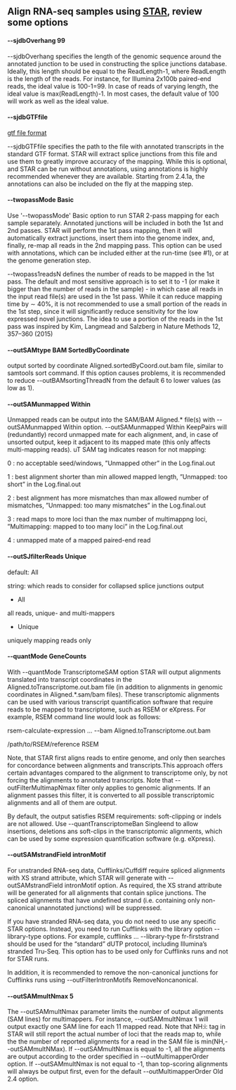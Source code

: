##  Align RNA-seq samples using [STAR](https://github.com/alexdobin/STAR/blob/master/doc/STARmanual.pdf), review some options 

#### --sjdbOverhang 99

--sjdbOverhang specifies the length of the genomic sequence around the annotated junction
to be used in constructing the splice junctions database. Ideally, this length should be equal
to the ReadLength-1, where ReadLength is the length of the reads. For instance, for Illumina
2x100b paired-end reads, the ideal value is 100-1=99. In case of reads of varying length, the
ideal value is max(ReadLength)-1. In most cases, the default value of 100 will work as
well as the ideal value.

#### --sjdbGTFfile 

[gtf file format](http://genome.ucsc.edu/FAQ/FAQformat#format4)

--sjdbGTFfile specifies the path to the file with annotated transcripts in the standard GTF
format. STAR will extract splice junctions from this file and use them to greatly improve
accuracy of the mapping. While this is optional, and STAR can be run without annotations,
using annotations is highly recommended whenever they are available. Starting from 2.4.1a,
the annotations can also be included on the fly at the mapping step.

#### --twopassMode Basic

 Use '--twopassMode' Basic option to run STAR 2-pass mapping for each sample separately. Annotated 
 junctions will be included in both the 1st and 2nd passes. STAR will perform the 1st pass mapping,
then it will automatically extract junctions, insert them into the genome index, and, finally, re-map
all reads in the 2nd mapping pass. This option can be used with annotations, which can be included
either at the run-time (see #1), or at the genome generation step.

--twopass1readsN defines the number of reads to be mapped in the 1st pass. The default and
most sensitive approach is to set it to -1 (or make it bigger than the number of reads in the sample) -
in which case all reads in the input read file(s) are used in the 1st pass. While it can reduce mapping
time by ∼ 40%, it is not recommended to use a small portion of the reads in the 1st step, since it
will significantly reduce sensitivity for the low expressed novel junctions. The idea to use a portion
of the reads in the 1st pass was inspired by Kim, Langmead and Salzberg in Nature Methods 12,
357–360 (2015)

#### --outSAMtype BAM SortedByCoordinate

output sorted by coordinate Aligned.sortedByCoord.out.bam file, similar to samtools sort command. If this option causes problems, it is recommended to reduce --outBAMsortingThreadN from the default 6 to lower values (as low as 1).

#### --outSAMunmapped Within

Unmapped reads can be output into the SAM/BAM Aligned.* file(s) with --outSAMunmapped
Within option. --outSAMunmapped Within KeepPairs will (redundantly) record unmapped mate
for each alignment, and, in case of unsorted output, keep it adjacent to its mapped mate (this only
affects multi-mapping reads). uT SAM tag indicates reason for not mapping:

0 : no acceptable seed/windows, ”Unmapped other” in the Log.final.out

1 : best alignment shorter than min allowed mapped length, ”Unmapped: too short” in the Log.final.out

2 : best alignment has more mismatches than max allowed number of mismatches, ”Unmapped: too many mismatches” in the Log.final.out

3 : read maps to more loci than the max number of multimappng loci, ”Multimapping: mapped to too many loci” in the Log.final.out

4 : unmapped mate of a mapped paired-end read

#### --outSJfilterReads Unique

default: All

string: which reads to consider for collapsed splice junctions output

- All

all reads, unique- and multi-mappers

- Unique

uniquely mapping reads only

#### --quantMode GeneCounts

With --quantMode TranscriptomeSAM option STAR will output alignments translated into transcript
coordinates in the Aligned.toTranscriptome.out.bam file (in addition to alignments in genomic 
coordinates in Aligned.*.sam/bam files). These transcriptomic alignments can be used with
various transcript quantification software that require reads to be mapped to transcriptome, such as
RSEM or eXpress. For example, RSEM command line would look as follows:

rsem-calculate-expression ... --bam Aligned.toTranscriptome.out.bam

/path/to/RSEM/reference RSEM

Note, that STAR first aligns reads to entire genome, and only then searches for concordance
between alignments and transcripts.This approach offers certain advantages compared to the alignment to 
transcriptome only, by not forcing the alignments to annotated transcripts. Note that
--outFilterMultimapNmax filter only applies to genomic alignments. If an alignment passes this
filter, it is converted to all possible transcriptomic alignments and all of them are output.

By default, the output satisfies RSEM requirements: soft-clipping or indels are not allowed. Use
--quantTranscriptomeBan Singleend to allow insertions, deletions ans soft-clips in the transcriptomic 
alignments, which can be used by some expression quantification software (e.g. eXpress).


#### --outSAMstrandField intronMotif

For unstranded RNA-seq data, Cufflinks/Cuffdiff require spliced alignments with XS strand attribute,
which STAR will generate with --outSAMstrandField intronMotif option. As required, the XS
strand attribute will be generated for all alignments that contain splice junctions. The spliced
alignments that have undefined strand (i.e. containing only non-canonical unannotated junctions)
will be suppressed.

If you have stranded RNA-seq data, you do not need to use any specific STAR options. Instead,
you need to run Cufflinks with the library option --library-type options. For example, cufflinks
... --library-type fr-firststrand should be used for the “standard” dUTP protocol, including Illumina’s 
stranded Tru-Seq. This option has to be used only for Cufflinks runs and not for STAR
runs.

In addition, it is recommended to remove the non-canonical junctions for Cufflinks runs using
--outFilterIntronMotifs RemoveNoncanonical.


#### --outSAMmultNmax 5

The --outSAMmultNmax parameter limits the number of output alignments (SAM lines) for
multimappers. For instance, --outSAMmultNmax 1 will output exactly one SAM line for each 11
mapped read. Note that NH:i: tag in STAR will still report the actual number of loci that
the reads map to, while the the number of reported alignments for a read in the SAM file is
min(NH,--outSAMmultNMax). If --outSAMmultNmax is equal to -1, all the alignments are output 
according to the order specified in --outMultimapperOrder option. If --outSAMmultNmax
is not equal to -1, than top-scoring alignments will always be output first, even for the default
--outMultimapperOrder Old 2.4 option.
